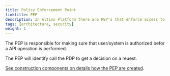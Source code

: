 ```yaml
---
title: Policy Enforcement Point
linktitle: PEP
description: In Altinn Platform there are PEP's that enforce access to different types of API
tags: [architecture, security]
weight: 1
---
```


The PEP is responsible for making sure that user/system is authorized befor a API operation is performed.

The PEP will identify call the PDP to get a decision on a reuest.

[See construction components on details how the PEP are created](/authorization/architecture/accesscontrol/pep/).
